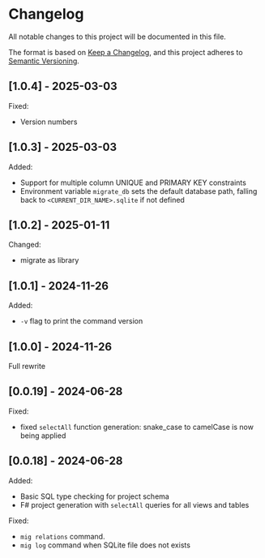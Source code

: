 # Changelog

All notable changes to this project will be documented in this file.

The format is based on [Keep a Changelog](https://keepachangelog.com/en/1.0.0/),
and this project adheres to [Semantic Versioning](https://semver.org/spec/v2.0.0.html).

## [1.0.4] - 2025-03-03

Fixed:

- Version numbers

## [1.0.3] - 2025-03-03

Added:

- Support for multiple column UNIQUE and PRIMARY KEY constraints
- Environment variable `migrate_db` sets the default database path, falling back to `<CURRENT_DIR_NAME>.sqlite` if not defined

## [1.0.2] - 2025-01-11

Changed:

- migrate as library

## [1.0.1] - 2024-11-26

Added:

- `-v` flag to print the command version

## [1.0.0] - 2024-11-26

Full rewrite

## [0.0.19] - 2024-06-28

Fixed:

- fixed `selectAll` function generation: snake_case to camelCase is now being applied

## [0.0.18] - 2024-06-28

Added:

- Basic SQL type checking for project schema
- F# project generation with `selectAll` queries for all views and tables

Fixed:

- `mig relations` command.
- `mig log` command when SQLite file does not exists
